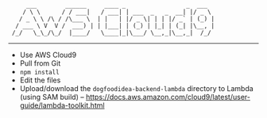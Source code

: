          ___        ______     ____ _                 _  ___  
        / \ \      / / ___|   / ___| | ___  _   _  __| |/ _ \ 
       / _ \ \ /\ / /\___ \  | |   | |/ _ \| | | |/ _` | (_) |
      / ___ \ V  V /  ___) | | |___| | (_) | |_| | (_| |\__, |
     /_/   \_\_/\_/  |____/   \____|_|\___/ \__,_|\__,_|  /_/ 
 ----------------------------------------------------------------- 


* Use AWS Cloud9
* Pull from Git
* `npm install`
* Edit the files
* Upload/download the `dogfoodidea-backend-lambda` directory to Lambda (using SAM build) – https://docs.aws.amazon.com/cloud9/latest/user-guide/lambda-toolkit.html